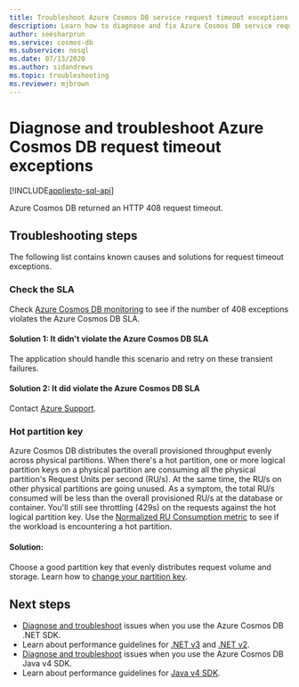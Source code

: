 ```yaml
---
title: Troubleshoot Azure Cosmos DB service request timeout exceptions
description: Learn how to diagnose and fix Azure Cosmos DB service request timeout exceptions.
author: seesharprun
ms.service: cosmos-db
ms.subservice: nosql
ms.date: 07/13/2020
ms.author: sidandrews
ms.topic: troubleshooting
ms.reviewer: mjbrown
---
```


# Diagnose and troubleshoot Azure Cosmos DB request timeout exceptions
[!INCLUDE[appliesto-sql-api](../includes/appliesto-sql-api.md)]

Azure Cosmos DB returned an HTTP 408 request timeout.

## Troubleshooting steps
The following list contains known causes and solutions for request timeout exceptions.

### Check the SLA
Check [Azure Cosmos DB monitoring](../monitor-cosmos-db.md) to see if the number of 408 exceptions violates the Azure Cosmos DB SLA.

#### Solution 1: It didn't violate the Azure Cosmos DB SLA
The application should handle this scenario and retry on these transient failures.

#### Solution 2: It did violate the Azure Cosmos DB SLA
Contact [Azure Support](https://aka.ms/azure-support).
 
### Hot partition key
Azure Cosmos DB distributes the overall provisioned throughput evenly across physical partitions. When there's a hot partition, one or more logical partition keys on a physical partition are consuming all the physical partition's Request Units per second (RU/s). At the same time, the RU/s on other physical partitions are going unused. As a symptom, the total RU/s consumed will be less than the overall provisioned RU/s at the database or container. You'll still see throttling (429s) on the requests against the hot logical partition key. Use the [Normalized RU Consumption metric](../monitor-normalized-request-units.md) to see if the workload is encountering a hot partition. 

#### Solution:
Choose a good partition key that evenly distributes request volume and storage. Learn how to [change your partition key](https://devblogs.microsoft.com/cosmosdb/how-to-change-your-partition-key/).

## Next steps
* [Diagnose and troubleshoot](troubleshoot-dot-net-sdk.md) issues when you use the Azure Cosmos DB .NET SDK.
* Learn about performance guidelines for [.NET v3](performance-tips-dotnet-sdk-v3-sql.md) and [.NET v2](performance-tips.md).
* [Diagnose and troubleshoot](troubleshoot-java-sdk-v4-sql.md) issues when you use the Azure Cosmos DB Java v4 SDK.
* Learn about performance guidelines for [Java v4 SDK](performance-tips-java-sdk-v4-sql.md).